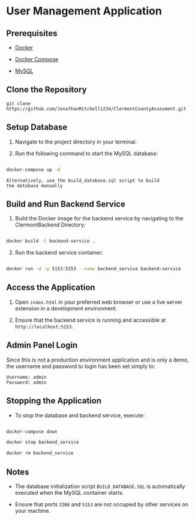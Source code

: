 # User Management Application

  

## Prerequisites

- [Docker](https://www.docker.com/get-started)

- [Docker Compose](https://docs.docker.com/compose/install/)
- [MySQL](https://www.mysql.com/downloads/)

 ## Clone the Repository

    git clone https://github.com/JonathanMitchell1234/ClermontCountyAssesment.git

## Setup Database

1. Navigate to the project directory in your terminal.

2. Run the following command to start the MySQL database:

  

```bash

docker-compose up -d

```

	Alternatively, use the build_database.sql script to build 
	the database manually

  

## Build and Run Backend Service

1. Build the Docker image for the backend service by navigating to the ClermontBackend Directory:

  

```bash

docker build -t backend-service .

```

  

2. Run the backend service container:

  

```bash

docker run -d -p 5153:5153 --name backend_service backend-service

```

  

## Access the Application

1. Open `index.html` in your preferred web browser or use a live server extension in a development environment.

2. Ensure that the backend service is running and accessible at `http://localhost:5153`.

## Admin Panel Login
Since this is not a production environment application and is only a demo, the username and password to login has been set simply to:

    Username: admin
    Password: admin
    

  

## Stopping the Application

- To stop the database and backend service, execute:

  

```bash

docker-compose down

docker stop backend_service

docker rm backend_service

```

  

## Notes

- The database initialization script `BUILD_DATABASE.SQL` is automatically executed when the MySQL container starts.

- Ensure that ports `3306` and `5153` are not occupied by other services on your machine.